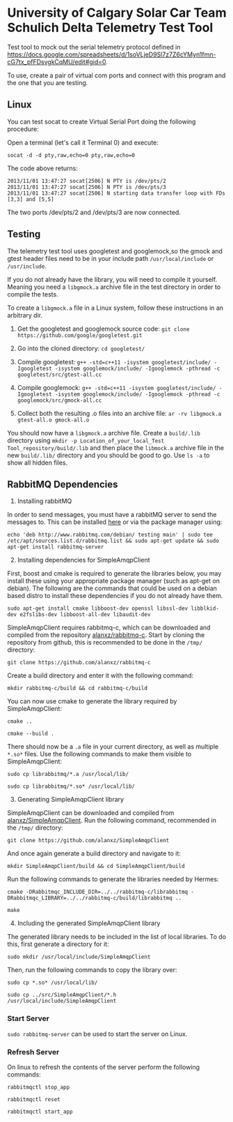 # University of Calgary Solar Car Team Schulich Delta Telemetry Test Tool
Test tool to mock out the serial telemetry protocol defined in https://docs.google.com/spreadsheets/d/1soVLjeD9Sl7z7Z6cYMyn1fmn-cG7tx_pfFDsvgkCqMU/edit#gid=0.

To use, create a pair of virtual com ports and connect with this program and the one that you are testing.

## Linux
You can test socat to create Virtual Serial Port doing the following procedure:

Open a terminal (let's call it Terminal 0) and execute:

```
socat -d -d pty,raw,echo=0 pty,raw,echo=0
```

The code above returns:

```
2013/11/01 13:47:27 socat[2506] N PTY is /dev/pts/2
2013/11/01 13:47:27 socat[2506] N PTY is /dev/pts/3
2013/11/01 13:47:27 socat[2506] N starting data transfer loop with FDs [3,3] and [5,5]
```

The two ports /dev/pts/2 and /dev/pts/3 are now connected.

## Testing
The telemetry test tool uses googletest and googlemock,so the gmock and gtest header files need to be in your include path `/usr/local/include` or `/usr/include`.

If you do not already have the library, you will need to compile it yourself.
Meaning you need a `libgmock.a` archive file in the test directory in order to compile the tests.

To create a `libgmock.a` file in a Linux system, follow these instructions in an arbitrary dir.

1. Get the googletest and googlemock source code:
    `git clone https://github.com/google/googletest.git`

2. Go into the cloned directory:
    `cd googletest/`

3. Compile googletest:
    `g++ -std=c++11 -isystem googletest/include/ -Igoogletest -isystem googlemock/include/ -Igooglemock -pthread -c googletest/src/gtest-all.cc`

4. Compile googlemock:
    `g++ -std=c++11 -isystem googletest/include/ -Igoogletest -isystem googlemock/include/ -Igooglemock -pthread -c googlemock/src/gmock-all.cc`

5. Collect both the resulting .o files into an archive file:
    `ar -rv libgmock.a gtest-all.o gmock-all.o`

You should now have a `libgmock.a` archive file.
Create a `build/.lib` directory using `mkdir -p Location_of_your_local_Test Tool_repository/build/.lib` and then place the `libmock.a` archive file in the new `build/.lib/` directory and you should be good to go.
Use `ls -a` to show all hidden files.


## RabbitMQ Dependencies

1) Installing rabbitMQ

In order to send messages, you must have a rabbitMQ server to send the messages to.
This can be installed [here](https://www.rabbitmq.com/) or via the package manager using:

`echo 'deb http://www.rabbitmq.com/debian/ testing main' | sudo tee /etc/apt/sources.list.d/rabbitmq.list && sudo apt-get update && sudo apt-get install rabbitmq-server`

2) Installing dependencies for SimpleAmqpClient

First, boost and cmake is required to generate the libraries below, you may install these using your appropriate package manager (such as apt-get on debian).
The following are the commands that could be used on a debian based distro to install these dependencies if you do not already have them.

`sudo apt-get install cmake libboost-dev openssl libssl-dev libblkid-dev e2fslibs-dev libboost-all-dev libaudit-dev`

SimpleAmqpClient requires rabbitmq-c, which can be downloaded and compiled from the repository [alanxz/rabbitmq-c](https://github.com/alanxz/rabbitmq-c).
Start by cloning the repository from github, this is recommended to be done in the `/tmp/` directory:

`git clone https://github.com/alanxz/rabbitmq-c`

Create a build directory and enter it with the following command:

`mkdir rabbitmq-c/build && cd rabbitmq-c/build`

You can now use cmake to generate the library required by SimpleAmqpClient:

`cmake ..`

`cmake --build .`

There should now be a `.a` file in your current directory, as well as multiple `*.so*` files. Use the following commands to make them visible to SimpleAmqpClient:

`sudo cp librabbitmq/*.a /usr/local/lib/`

`sudo cp librabbitmq/*.so* /usr/local/lib/`

3) Generating SimpleAmqpClient library

SimpleAmqpClient can be downloaded and compiled from [alanxz/SimpleAmqpClient](https://github.com/alanxz/SimpleAmqpClient).
Run the following command, recommended in the `/tmp/` directory:

`git clone https://github.com/alanxz/SimpleAmqpClient`

And once again generate a build directory and navigate to it:

`mkdir SimpleAmqpClient/build && cd SimpleAmqpClient/build`

Run the following commands to generate the libraries needed by Hermes:

`cmake -DRabbitmqc_INCLUDE_DIR=../../rabbitmq-c/librabbitmq -DRabbitmqc_LIBRARY=../../rabbitmq-c/build/librabbitmq ..`

`make`

4) Including the generated SimpleAmqpClient library

The generated library needs to be included in the list of local libraries. To do this, first generate a directory for it:

`sudo mkdir /usr/local/include/SimpleAmqpClient`

Then, run the following commands to copy the library over:

`sudo cp *.so* /usr/local/lib/`

`sudo cp ../src/SimpleAmqpClient/*.h /usr/local/include/SimpleAmqpClient`

### Start Server

`sudo rabbitmq-server` can be used to start the server on Linux.

### Refresh Server

On linux to refresh the contents of the server perform the following commands:

`rabbitmqctl stop_app`

`rabbitmqctl reset`

`rabbitmqctl start_app`
